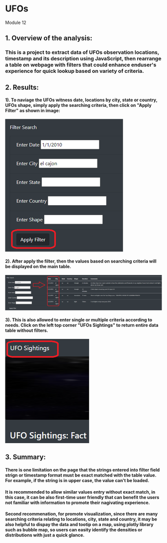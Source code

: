 # UFOs
Module 12

## 1. Overview of the analysis:

### This is a project to extract data of UFOs observation locations, timestamp and its description using JavaScript, then rearrange a table on webpage with filters that could  enhance enduser's experience for quick lookup based on variety of criteria. 
      
## 2. Results:
#### 1). To naviage the UFOs witness date, locations by city, state or country, UFOs shape, simply apply the searching criteria, then click on "Apply Filter" as shown in image: 
      
![image](https://github.com/jilldvn/UFOs/blob/main/image/filter.png)

#### 2). After apply the filter, then the values based on searching criteria will be displayed on the main table. 
      
![image](https://github.com/jilldvn/UFOs/blob/main/image/filteredresult.png)
      
#### 3). This is also allowed to enter single or multiple criteria according to needs. Click on the left top corner "UFOs Sightings" to return entire data table without filters. 
      
![image](https://github.com/jilldvn/UFOs/blob/main/image/clearfilter.png)
      
      
## 3. Summary:

#### There is one limitation on the page that the strings entered into filter field strign or timestamp format must be exact matched with the table value. For example, if the string is in upper case, the value can't be loaded. 

#### It is recommended to allow similar values entry without exact match, in this case, it can be also first-time user friendly that can benefit the users not familiar with information to promote their nagivating experience.  

#### Second recommenation, for promote visualization, since there are many searching criteria relating to locations, city, state and country, it may be also helpful to dispay the data and tootip on a map, using plotly library such as bubble map, so users can easity identify the densities or distributions with just a quick glance. 
